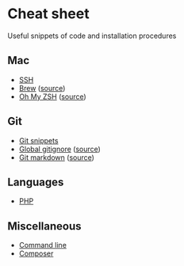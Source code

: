 # Cheat sheet
Useful snippets of code and installation procedures

## Mac ##
* [SSH](content/mac/ssh.md)
* [Brew](content/mac/brew.md) ([source](https://brew.sh))
* [Oh My ZSH](content/mac/zsh.md) ([source](https://ohmyz.sh))

## Git ##
* [Git snippets](content/git/git-snippets.md)
* [Global gitignore](content/git/global-gitignore.md) ([source](https://www.gitignore.io))
* [Git markdown](content/git/git-markdown.md) ([source](https://github.com/tchapi/markdown-cheatsheet/blob/master/README.md))

## Languages ##
* [PHP](content/languages/php.md)

## Miscellaneous ##
* [Command line](content/miscellaneous/command-line.md)
* [Composer](content/miscellaneous/composer.md)